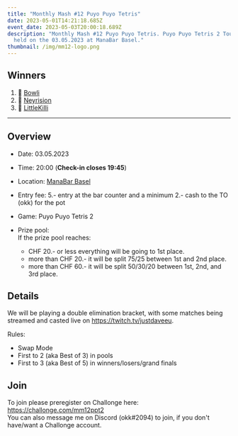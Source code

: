 ```yaml
---
title: "Monthly Mash #12 Puyo Puyo Tetris"
date: 2023-05-01T14:21:18.685Z
event_date: 2023-05-03T20:00:18.689Z
description: "Monthly Mash #12 Puyo Puyo Tetris. Puyo Puyo Tetris 2 Tournament
  held on the 03.05.2023 at ManaBar Basel."
thumbnail: /img/mm12-logo.png
---
```

## Winners

1. 🥇 [Bowli](https://twitter.com/bowlixx)
1. 🥈 [Neyrision](https://twitter.com/neyrision)
1. 🥉 [LittleKilli](https://twitter.com/Littlekilli)

---

## Overview

* Date: 03.05.2023
* Time: 20:00 (**Check-in closes 19:45**)
* Location: [ManaBar Basel](https://manabar.ch/)
* Entry fee: 5.- entry at the bar counter and a minimum 2.- cash to the TO (okk) for the pot
* Game: Puyo Puyo Tetris 2
* Prize pool:\
  If the prize pool reaches:

  * CHF 20.- or less everything will be going to 1st place.
  * more than CHF 20.- it will be split 75/25 between 1st and 2nd place.
  * more than CHF 60.- it will be split 50/30/20 between 1st, 2nd, and 3rd place.

## Details

We will be playing a double elimination bracket, with some matches being streamed and casted live on <https://twitch.tv/justdaveeu>.

Rules:

* Swap Mode
* First to 2 (aka Best of 3) in pools
* First to 3 (aka Best of 5) in winners/losers/grand finals

## Join

To join please preregister on Challonge here: <https://challonge.com/mm12ppt2>\
You can also message me on Discord (okk#2094) to join, if you don't have/want a Challonge account.